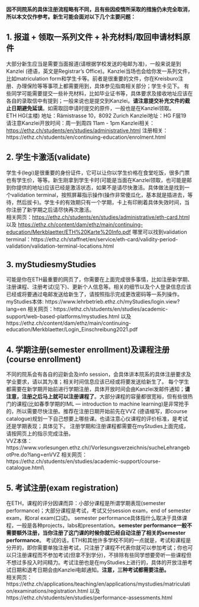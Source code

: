 **因不同院系的具体注册流程略有不同，且有些因疫情所采取的措施仍未完全取消，所以本文仅作参考。新生可能会面对以下几个主要问题：**


## 1. 报道 + 领取一系列文件 + 补充材料/取回申请材料原件
大部分新生应当是需要当面报道(请根据学校发送的电邮为准)，一般来说是到Kanzlei (德语，英文是Registrar’s Office)。Kanzlei当场也会给你发一系列文件，比如matriculation form和学生卡等。前者是很重要的文件，你在Kreisburo注册、办理保险等等事项上都需要用到，具体参见指南相关部分；学生卡见下。
有些同学可能需要提交一些补充材料，比如毕业证书等，具体要求及接收地址应该在各自的录取信中有提到；一般来说也是提交到Kanzlei。**请注意提交补充文件的截止日期避免延误**。如需取回申请时提交的原件，一般也是在Kanzlei领取。
\
ETH HG(主楼) 地址：Rämistrasse 10，8092 Zurich
Kanzlei地址：HG F层19
请注意Kanzlei开放时间：周一到周四 11am - 1pm
Kanzlei相关：<https://ethz.ch/students/en/studies/administrative.html>
注册相关：https\://ethz.ch/students/en/continuing-education/enrolment.html


## 2. 学生卡激活(validate)
学生卡(legi)是很重要的身份证件，它可以让你以学生价格在食堂吃饭，很多门票也有学生价，等等。新生刚拿到学生卡时(可能是当面在Kanzlei领取，也可能是邮到你提供的地址)应该已经是激活状态，如果不是请尽快激活。具体做法是找到一个validation terminal，按照屏幕指示操作(操作非常傻瓜化，基本就是插进去，等待，然后拔卡)。学生卡的有效期只有一个学期，卡上有印刷着具体失效时间，当你注册了新学期之后请尽快再次激活。
\
相关网页：<https://ethz.ch/students/en/studies/administrative/eth-card.html> 以及 <https://ethz.ch/content/dam/ethz/main/continuing-education/Merkblaetter/ETH%20Karte%20Info.pdf>
哪里可以找到validation terminal：https\://ethz.ch/staffnet/en/service/eth-card/validity-period-validation/validation-terminal-locations.html


## 3. myStudiesmyStudies
可能是你在ETH最重要的网页了，你需要在上面完成很多事情，比如注册新学期、注册课程、注册考试(见下)、更新个人信息等。相关的细节以及个人登录信息应该已经或将要通过电邮发送给新生了，请按照指示完成更改密码等一系列操作。
\
myStudies本体: https\://www\.lehrbetrieb.ethz.ch/myStudies/login.view?lang=en
相关网页：https\://ethz.ch/students/en/studies/academic-support/web-based-platforms/mystudies.html
以及https://ethz.ch/content/dam/ethz/main/continuing-education/Merkblaetter/Login_Einschreibung2021.pdf


## 4. 学期注册(semester enrollment)及课程注册(course enrollment)
不同的院系会有各自的迎新会及info session，会具体讲本院系的具体注册要求及学业要求，请以其为准；相关时间信息应该已经或将要发送给新生了。
每个学生都需要在新学期开始前进行学期注册，具体开放时间会由Kanzlei发邮件通知；**请注意，注册之后马上就可以注册课程了**。大部分课程的容量都很宽裕，但有些很热门的课程(比如春季学期的IML — introduction to machine learning)是非常抢手的，所以需要尽快注册。推荐在注册日期开始前先在VVZ (德语缩写，即course catalogue)规划一下自己想要上哪些课。也请注意心仪课程的评价标准，是考试还是学期表现；具体见下。
注册学期和注册课程都需要在myStudies上面完成，请按网页上的指示完成注册。
\
VVZ本体：https\://www\.vorlesungen.ethz.ch//Vorlesungsverzeichnis/sucheLehrangebotPre.do?lang=enVVZ
相关网页：https\://ethz.ch/students/en/studies/academic-support/course-catalogue.html\


## 5\. 考试注册(exam registration) 
在ETH，课程的评分因课而异：小部分课程是所谓学期表现(semester performance)；大部分课程是考试，考试又分session exam，end of semester exam，和oral exam(口试)。
semester performance具体指什么取决于具体课程，一般是各种projects，labs和presentation。**semester performance一般不需要额外注册，当你注册了这门课的时候你就已经自动注册了相关的semester performance**。
考试的话，ETH和其他许多学校不同的一点就是，考试和课程是分开的，即你需要单独注册考试，只注册了课程不代表你就可以参加考试；你也可以只注册课程而不参加考试(但拿不到学分)，不排除有些同学想要旁听一些课程但不想过多投入时间精力。考试注册也是在myStudies上进行的，具体的开放注册考试日期和退考日期会由Kanzlei电邮通知。**注意，三种考试都需要注册。**
\
相关网页：https\://ethz.ch/applications/teaching/en/applications/mystudies/matriculation/examinations/registration.html
以及https://ethz.ch/students/en/studies/performance-assessments.html

